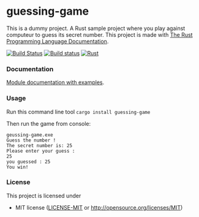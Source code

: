 guessing-game
=====
This is a dummy project.
A Rust sample project where you play against computeur to guess its secret number.
This project is made with [The Rust Programming Language Documentation](https://doc.rust-lang.org/book/ch02-00-guessing-game-tutorial.html).

[![Build Status](https://travis-ci.com/anthony-b2/guessing-game.svg?branch=master)](https://travis-ci.com/anthony-b2/guessing-game)
[![Build status](https://ci.appveyor.com/api/projects/status/github/anthony-b2/guessing-game?svg=true)](https://ci.appveyor.com/project/anthony-b2/guessing-game)
[![Rust](https://img.shields.io/badge/rust-1.36.0%2B-blue.svg?maxAge=3600)](https://github.com/anthony-b2/guessing-game)

### Documentation

[Module documentation with examples](https://docs.rs/guessing-game).

### Usage

Run this command line tool `cargo install guessing-game`

Then run the game from console:

```
geussing-game.exe
Guess the number !
The secret number is: 25
Please enter your guess :
25
you guessed : 25
You win!
```

### License

This project is licensed under

 * MIT license ([LICENSE-MIT](LICENSE-MIT) or
   http://opensource.org/licenses/MIT)
